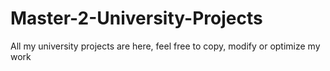 # Master-2-University-Projects
All my university projects are here, feel free to copy, modify or optimize my work
